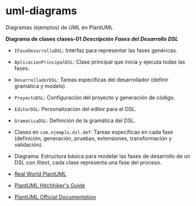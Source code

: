 # uml-diagrams
Diagramas (ejemplos) de UML en PlantUML

**Diagrama de clases**
**clases-01**
***Descripción***
***Fases del Desarrollo DSL***

- `IFaseDesarrolloDSL`: Interfaz para representar las fases genéricas.
- `AplicacionPrincipalDSL`: Clase principal que inicia y ejecuta todas las fases.
- `DesarrolladorDSL`: Tareas específicas del desarrollador (definir gramática y modelo).
- `ProyectoDSL`: Configuración del proyecto y generación de código.
- `EditorDSL`: Personalización del editor para el DSL.
- `GramaticaDSL`: Definición de la gramática del DSL.
- Clases en `com.ejemplo.dsl.def`: Tareas específicas en cada fase (definición, generación, pruebas, extensiones, transformación y validación).
- Diagrama: Estructura básica para modelar las fases de desarrollo de un DSL con Xtext, cada clase representa una fase del proceso.

- [Real World PlantUML](https://real-world-plantuml.com/)
- [PlantUML Hitchhiker's Guide](https://crashedmind.github.io/PlantUMLHitchhikersGuide/index.html)
- [PlantUML Official Documentation](https://plantuml.com/)


